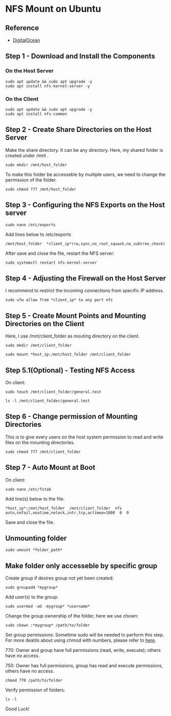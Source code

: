 # NFS Mount on Ubuntu

## Reference
- [DigitalOcean](https://www.digitalocean.com/community/tutorials/how-to-set-up-an-nfs-mount-on-ubuntu-20-04)

## Step 1 - Download and Install the Components
### On the Host Server
```
sudo apt update && sudo apt upgrade -y
sudo apt install nfs-kernel-server -y
```
### On the Client
```
sudo apt update && sudo apt upgrade -y
sudo apt install nfs-common
```

## Step 2 - Create Share Directories on the Host Server
Make the share directory.
It can be any directory. Here, my shared folder is created under /mnt .
```
sudo mkdir /mnt/host_folder
```
To make this folder be accesseble by multiple users, we need to change the permission of the folder.
```
sudo chmod 777 /mnt/host_folder
```

## Step 3 - Configuring the NFS Exports on the Host server
```
sudo nano /etc/exports
```
Add lines below to /etc/exports
```
/mnt/host_folder  *client_ip*(rw,sync,no_root_squash,no_subtree_check)
```
After save and close the file, restart the NFS server:
```
sudo systemctl restart nfs-kernel-server
```

## Step 4 - Adjusting the Firewall on the Host Server
I recommend to restrict the incoming connections from specific IP address.
```
sudo ufw allow from *client_ip* to any port nfs
```

## Step 5 - Create Mount Points and Mounting Directories on the Client
Here, I use /mnt/client_folder as mouting directory on the client.
```
sudo mkdir /mnt/client_folder
```
```
sudo mount *host_ip:/mnt/host_folder /mnt/client_folder
```

## Step 5.1(Optional) - Testing NFS Access
On client:
```
sudo touch /mnt/client_folder/general.test
```
```
ls -l /mnt/client_folder/general.test
```

## Step 6 - Change permission of Mounting Directories
This is to give every users on the host system permission to read and write files on the mounting directories.
```
sudo chmod 777 /mnt/client_folder
```

## Step 7 - Auto Mount at Boot
On client:
```
sudo nano /etc/fstab
```
Add line(s) below to the file:
```
*host_ip*:/mnt/host_folder  /mnt/client_folder  nfs  auto,nofail,noatime,nolock,intr,tcp,actimeo=1800  0  0
```
Save and close the file.

## Unmounting folder
```
sudo umount *folder_path*
```

## Make folder only accesseble by specific group
Create group if desires group not yet been created:
```
sudo groupadd *mygroup*
```
Add user(s) to the group:
```
sudo usermod -aG -mygroup* *username*
```
Change the group ownership of the folder, here we use chown:
```
sudo chown :*mygroup* /path/to/folder
```
Set group permissions:
Sometime sudo will be needed to perform this step.
For more deatils about using chmod with numbers, please refer to [here](https://help.ubuntu.com/community/FilePermissions#chmod_with_Numbers).


770: Owner and group have full permissions (read, write, execute); others have no access.

750: Owner has full permissions, group has read and execute permissions, others have no access.
```
chmod 770 /path/to/folder
```
Verify permission of folders:
```
ls -l
```


Good Luck!
